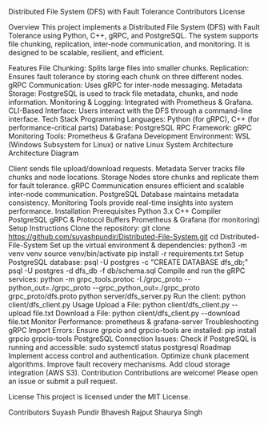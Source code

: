 Distributed File System (DFS) with Fault Tolerance
Contributors License

Overview
This project implements a Distributed File System (DFS) with Fault Tolerance using Python, C++, gRPC, and PostgreSQL. The system supports file chunking, replication, inter-node communication, and monitoring. It is designed to be scalable, resilient, and efficient.

Features
File Chunking: Splits large files into smaller chunks.
Replication: Ensures fault tolerance by storing each chunk on three different nodes.
gRPC Communication: Uses gRPC for inter-node messaging.
Metadata Storage: PostgreSQL is used to track file metadata, chunks, and node information.
Monitoring & Logging: Integrated with Prometheus & Grafana.
CLI-Based Interface: Users interact with the DFS through a command-line interface.
Tech Stack
Programming Languages: Python (for gRPC), C++ (for performance-critical parts)
Database: PostgreSQL
RPC Framework: gRPC
Monitoring Tools: Prometheus & Grafana
Development Environment: WSL (Windows Subsystem for Linux) or native Linux
System Architecture
Architecture Diagram

Client sends file upload/download requests.
Metadata Server tracks file chunks and node locations.
Storage Nodes store chunks and replicate them for fault tolerance.
gRPC Communication ensures efficient and scalable inter-node communication.
PostgreSQL Database maintains metadata consistency.
Monitoring Tools provide real-time insights into system performance.
Installation
Prerequisites
Python 3.x
C++ Compiler
PostgreSQL
gRPC & Protocol Buffers
Prometheus & Grafana (for monitoring)
Setup Instructions
Clone the repository:
git clone https://github.com/suyashpundir/Distributed-File-System.git
cd Distributed-File-System
Set up the virtual environment & dependencies:
python3 -m venv venv
source venv/bin/activate
pip install -r requirements.txt
Setup PostgreSQL database:
psql -U postgres -c "CREATE DATABASE dfs_db;"
psql -U postgres -d dfs_db -f db/schema.sql
Compile and run the gRPC services:
python -m grpc_tools.protoc -I./grpc_proto --python_out=./grpc_proto --grpc_python_out=./grpc_proto grpc_proto/dfs.proto
python server/dfs_server.py
Run the client:
python client/dfs_client.py
Usage
Upload a File:
python client/dfs_client.py --upload file.txt
Download a File:
python client/dfs_client.py --download file.txt
Monitor Performance:
prometheus & grafana-server
Troubleshooting
gRPC Import Errors: Ensure grpcio and grpcio-tools are installed:
pip install grpcio grpcio-tools
PostgreSQL Connection Issues: Check if PostgreSQL is running and accessible:
sudo systemctl status postgresql
Roadmap
Implement access control and authentication.
Optimize chunk placement algorithms.
Improve fault recovery mechanisms.
Add cloud storage integration (AWS S3).
Contribution
Contributions are welcome! Please open an issue or submit a pull request.

License
This project is licensed under the MIT License.

Contributors
Suyash Pundir
Bhavesh Rajput
Shaurya Singh
